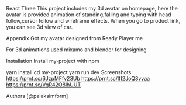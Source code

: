 React Three
This project includes my 3d avatar on homepage, here the avatar is provided animation of standing,falling and typing with head follow,cursor follow and wireframe effects. When you go to product link, you can see 3d view of car.

Appendix
Got my avatar designed from Ready Player me

For 3d animations used mixamo and blender for designing

Installation
Install my-project with npm

  yarn install
  cd my-project
  yarn run dev
Screenshots
https://prnt.sc/6JzpMFfv23Ub https://prnt.sc/lfI2JoQ8vvaa https://prnt.sc/VgR42O8lhUUT

Authors
[@palaksimform]
